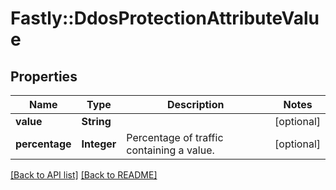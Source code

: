 # Fastly::DdosProtectionAttributeValue

## Properties

| Name | Type | Description | Notes |
| ---- | ---- | ----------- | ----- |
| **value** | **String** |  | [optional] |
| **percentage** | **Integer** | Percentage of traffic containing a value. | [optional] |

[[Back to API list]](../../README.md#endpoints) [[Back to README]](../../README.md)

